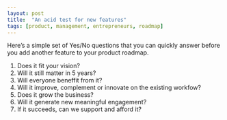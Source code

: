 ```yaml
---
layout: post
title:  "An acid test for new features"
tags: [product, management, entrepreneurs, roadmap]
---
```


Here’s a simple set of Yes/No questions that you can quickly answer before you add another feature to your product roadmap.

1. Does it fit your vision?
2. Will it still matter in 5 years?
3. Will everyone beneffit from it?
4. Will it improve, complement or innovate on the existing workfow?
5. Does it grow the business?
6. Will it generate new meaningful engagement?
7. If it succeeds, can we support and afford it?

